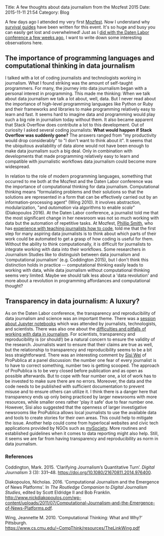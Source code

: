 Title: A few thoughts about data journalism from the Mozfest 2015
Date: 2015-11-11 21:54
Category: Blog

A few days ago I attended my very first [Mozfest](http://web.archive.org/web/20160108225114/https://2015.mozillafestival.org/). Now I understand why [survival guides](http://web.archive.org/web/20131024125125/http://digitalbydefault.com/2013/10/19/mozfest-survival-guide/) have been written for this event. It's so huge and busy you can easily get lost and overwhelmed! Just as I [did with the Daten Labor conference a few weeks ago]({filename}/blog/2015/2015-10-26-daten-labor-2015.md), I want to write down some interesting observations here.

## The importance of programming languages and computational thinking in data journalism

I talked with a lot of coding journalists and technologists working in journalism. What I found striking was the amount of self-taught programmers. For many, the journey into data journalism began with a personal interest in programming. This made me thinking: When we talk about data journalism we talk a lot about, well, data. But I never read about the importance of high-level programming languages like Python or Ruby and their frameworks and libraries to make programming relatively easy to learn and fast. It seems hard to imagine data and programming would play such a big role in journalism today without them. It also became apparent that Stack Overflow does contribute a lot to this development. Out of curiosity I asked several coding journalists: **What would happen if Stack Overflow was suddenly gone?** The answers ranged from "my productivity would drop considerably" to "I don't want to think about it". It seems that the ubiquitous availability of data alone would not have been enough to make data journalism such a big deal. Only in combination with developments that made programming relatively easy to learn and compatible with journalistic workflows data journalism could become more widespread.

In relation to the role of modern programming languages, something that occurred to me both at the Mozfest and the Daten Labor conference was the importance of computational thinking for data journalism. Computational thinking means "formulating problems and their solutions so that the solutions are represented in a form that can be effectively carried out by an information-processing agent" (Wing 2010). It involves abstraction, modularization, "and *automation* via algorithms to enable *scale*" (Diakopoulos 2016). At the Daten Labor conference, a journalist told me that the most significant change in her newsroom was not so much working with data but the automation of repetitive tasks. At Mozfest, [Phillip Smith](http://web.archive.org/web/20151104063300/https://twitter.com/phillipadsmith), who has [experience with teaching journalists how to code](http://web.archive.org/web/20160419001716/http://www.phillipadsmith.com/2015/10/mozfest-learn-to-code.html), told me that the first step for many aspiring data journalists is to think about which parts of their work could be automated to get a grasp of how coding is useful for them. Without the ability to think computationally, it is difficult for journalists to integrate working with data into their workflows. Some researchers in Journalism Studies like to distinguish between data journalism and 'computational journalism' (e.g. Coddington 2015), but I don't think this distinction holds in practice -- computational thinking easily leads to working with data, while data journalism without computational thinking seems very limited. Maybe we should talk less about a 'data revolution' and more about a revolution in programming affordances and computational thought?

## Transparency in data journalism: A luxury?

As on the Daten Labor conference, the transparency and reproducibility of data journalism and science was an important theme. There was a [session about Jupyter notebooks](https://app.mozillafestival.org/#_session-543) which was attended by journalists, technologists, and scientists. There was also one about the [difficulties and pitfalls of working with data in journalism](https://app.mozillafestival.org/#_session-205). For scientists, transparency and reproducibility is (or should!) be a natural concern to ensure the validity of the research. Journalists want to ensure that their claims are true as well, but the relationship to transparency and reproducibility seems to be a bit less straightforward. There was an interesting comment by [Sisi Wei](http://web.archive.org/web/20150824225000/https://twitter.com/sisiwei) of ProPublica at a panel discussion: the number one fear of every journalist is to have to correct something, number two is getting scooped. The approach of ProPublica is to be very closed before publication and as open as possible afterwards. But to cope with fear number one, a lot of work has to be invested to make sure there are no errors. Moreover, the data and the code needs to be published with sufficient documentation to prevent misuse and to ensure others can utilize it. I think there is a danger here that transparency ends up only being practiced by larger newsrooms with more resources, while smaller ones rather 'play it safe' due to fear number one. However, Sisi also suggested that the openness of larger investigative newsrooms like ProPublica allows local journalists to use the available data and tools to create stories for their own areas. This could help to mitigate the issue. Another help could come from hyperlocal websites and civic tech applications provided by NGOs such as [mySociety](http://web.archive.org/web/20151108212610/https://www.mysociety.org/). More routines and established guidelines when it comes to data reporting might also help. Still, it seems we are far from having transparency and reproducibility as norm in data journalism.

### References

Coddington, Mark. 2015. ‘Clarifying Journalism’s Quantitative Turn’. _Digital Journalism_ 3 (3): 331–48. <https://doi.org/10.1080/21670811.2014.976400>.

Diakopoulos, Nicholas. 2016. ‘Computational Journalism and the Emergence of News Platforms’. In _The Routledge Companion to Digital Journalism Studies_, edited by Scott Eldridge II and Bob Franklin. <http://www.nickdiakopoulos.com/wp-content/uploads/2011/07/Computational-Journalism-and-the-Emergence-of-News-Platforms.pdf>.

Wing, Jeannette M. 2010. ‘Computational Thinking: What and Why?’ Pittsburgh. <https://www.cs.cmu.edu/~CompThink/resources/TheLinkWing.pdf>